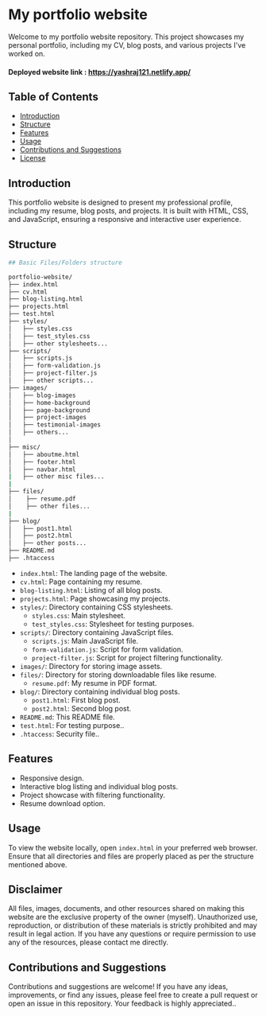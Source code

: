 # My portfolio website
Welcome to my portfolio website repository. This project showcases my personal portfolio, including my CV, blog posts, and various projects I've worked on.

#### Deployed website link : https://yashraj121.netlify.app/

## Table of Contents

- [Introduction](#introduction)
- [Structure](#structure)
- [Features](#features)
- [Usage](#usage)
- [Contributions and Suggestions](#contributions-and-suggestions)
- [License](#license)

## Introduction

This portfolio website is designed to present my professional profile, including my resume, blog posts, and projects. It is built with HTML, CSS, and JavaScript, ensuring a responsive and interactive user experience.

## Structure

```bash
## Basic Files/Folders structure

portfolio-website/
├── index.html
├── cv.html
├── blog-listing.html
├── projects.html
├── test.html
├── styles/
│   ├── styles.css
│   ├── test_styles.css
│   ├── other stylesheets...
├── scripts/
│   ├── scripts.js
│   ├── form-validation.js
│   ├── project-filter.js
│   ├── other scripts...
├── images/
│   ├── blog-images
│   ├── home-background
│   ├── page-background
│   ├── project-images
│   ├── testimonial-images
│   ├── others...
│
├── misc/
│   ├── aboutme.html
│   ├── footer.html
│   ├── navbar.html
|   ├── other misc files...
|
├── files/
│    ├── resume.pdf
│    ├── other files...
|
├── blog/
│   ├── post1.html
│   ├── post2.html
│   ├── other posts...
├── README.md
├── .htaccess 
```
- `index.html`: The landing page of the website.
- `cv.html`: Page containing my resume.
- `blog-listing.html`: Listing of all blog posts.
- `projects.html`: Page showcasing my projects.
- `styles/`: Directory containing CSS stylesheets.
  - `styles.css`: Main stylesheet.
  - `test_styles.css`: Stylesheet for testing purposes.
- `scripts/`: Directory containing JavaScript files.
  - `scripts.js`: Main JavaScript file.
  - `form-validation.js`: Script for form validation.
  - `project-filter.js`: Script for project filtering functionality.
- `images/`: Directory for storing image assets.
- `files/`: Directory for storing downloadable files like resume.
  - `resume.pdf`: My resume in PDF format.
- `blog/`: Directory containing individual blog posts.
  - `post1.html`: First blog post.
  - `post2.html`: Second blog post.
- `README.md`: This README file.
- `test.html`: For testing purpose..
- `.htaccess`: Security file..
## Features

- Responsive design.
- Interactive blog listing and individual blog posts.
- Project showcase with filtering functionality.
- Resume download option.

## Usage

To view the website locally, open `index.html` in your preferred web browser. Ensure that all directories and files are properly placed as per the structure mentioned above.

## Disclaimer
All files, images, documents, and other resources shared on making this website are the exclusive property of the owner (myself). Unauthorized use, reproduction, or distribution of these materials is strictly prohibited and may result in legal action. If you have any questions or require permission to use any of the resources, please contact me directly.

## Contributions and Suggestions

Contributions and suggestions are welcome! If you have any ideas, improvements, or find any issues, please feel free to create a pull request or open an issue in this repository. Your feedback is highly appreciated..
